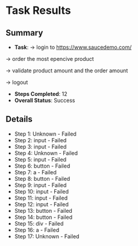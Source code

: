 
# Task Results

## Summary
- **Task**: -> login to https://www.saucedemo.com/ 
-> order the most epencive product 
-> validate product amount and the order amount 
-> logout
- **Steps Completed**: 12
- **Overall Status**: Success

## Details
- Step 1: Unknown - Failed
- Step 2: input - Failed
- Step 3: input - Failed
- Step 4: Unknown - Failed
- Step 5: input - Failed
- Step 6: button - Failed
- Step 7: a - Failed
- Step 8: button - Failed
- Step 9: input - Failed
- Step 10: input - Failed
- Step 11: input - Failed
- Step 12: input - Failed
- Step 13: button - Failed
- Step 14: button - Failed
- Step 15: div - Failed
- Step 16: a - Failed
- Step 17: Unknown - Failed
